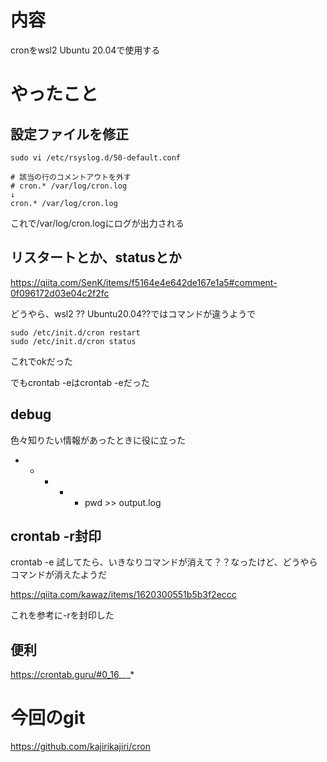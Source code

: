 # 内容
cronをwsl2 Ubuntu 20.04で使用する

# やったこと
## 設定ファイルを修正

```
sudo vi /etc/rsyslog.d/50-default.conf
```

```
# 該当の行のコメントアウトを外す
# cron.* /var/log/cron.log
↓
cron.* /var/log/cron.log
```

これで/var/log/cron.logにログが出力される

## リスタートとか、statusとか
https://qiita.com/SenK/items/f5164e4e642de167e1a5#comment-0f096172d03e04c2f2fc

どうやら、wsl2 ?? Ubuntu20.04??ではコマンドが違うようで

```
sudo /etc/init.d/cron restart
sudo /etc/init.d/cron status
```

これでokだった

でもcrontab -eはcrontab -eだった

## debug
色々知りたい情報があったときに役に立った

* * * * * pwd >> output.log

## crontab -r封印
crontab -e 試してたら、いきなりコマンドが消えて？？なったけど、どうやらコマンドが消えたようだ

https://qiita.com/kawaz/items/1620300551b5b3f2eccc

これを参考に-rを封印した

## 便利
https://crontab.guru/#0_16_*_*_*

# 今回のgit
https://github.com/kajirikajiri/cron
